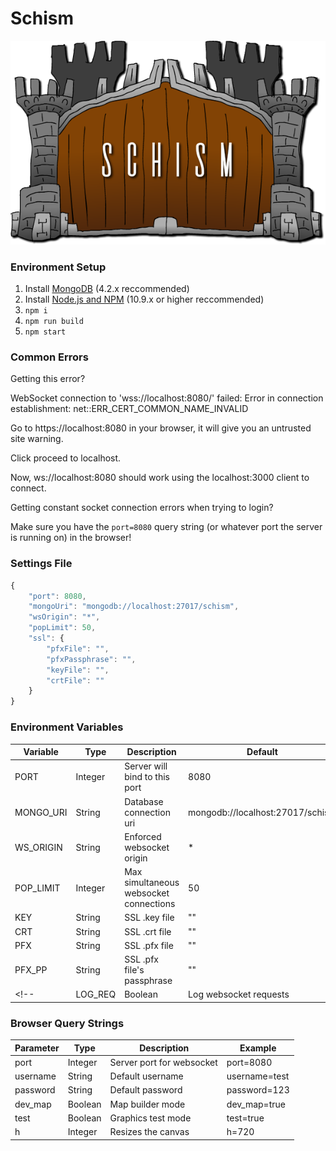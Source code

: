 # Schism

![Schism](https://raw.githubusercontent.com/davidrosenblum/schism/master/src/app/assets/images/ui_logo.png "Schism")

### Environment Setup
1. Install [MongoDB]([https://www.mongodb.com/download-center/community](https://www.mongodb.com/download-center/community)) (4.2.x reccommended)
2. Install [Node.js and NPM]([https://nodejs.org/en/](https://nodejs.org/en/)) (10.9.x or higher reccommended)
3. `npm i`
4. `npm run build`
5. `npm start`


### Common Errors

Getting this error?

WebSocket connection to 'wss://localhost:8080/' failed: Error in connection establishment: net::ERR_CERT_COMMON_NAME_INVALID

Go to https://localhost:8080 in your browser, it will give you an untrusted site warning.

Click proceed to localhost.

Now, ws://localhost:8080 should work using the localhost:3000 client to connect.

Getting constant socket connection errors when trying to login?

Make sure you have the `port=8080` query string (or whatever port the server is running on) in the browser! 

### Settings File
```javascript
{
	"port": 8080,
	"mongoUri": "mongodb://localhost:27017/schism",
	"wsOrigin": "*",
	"popLimit": 50,
	"ssl": {
		"pfxFile": "",
		"pfxPassphrase": "",
		"keyFile": "",
		"crtFile": ""
	}
}
```

### Environment Variables


| Variable  | Type    | Description                            | Default                          | Example                                  |
|-----------|---------|----------------------------------------|----------------------------------|------------------------------------------|
| PORT      | Integer | Server will bind to this port          | 8080                             | PORT=8080                                |
| MONGO_URI | String  | Database connection uri                | mongodb://localhost:27017/schism | MONGO_URI=mongodb://localhost:27017/test |
| WS_ORIGIN | String  | Enforced websocket origin              | *                                | WS_ORIGIN=test.com                       |
| POP_LIMIT | Integer | Max simultaneous websocket connections | 50                               | POP_LIMIT=99                             |
| KEY       | String  | SSL .key file                          | ""                               | KEY=certs/local.key                      |
| CRT       | String  | SSL .crt file                          | ""                               | CRT=certs/local.crt                      |
| PFX       | String  | SSL .pfx file                          | ""                               | PFX=certs/local.pfx                      |
| PFX_PP    | String  | SSL .pfx file's passphrase             | ""                               | PFX_PP=myPassphrase                      |
<!-- | LOG_REQ   | Boolean | Log websocket requests                 | false                            | LOG_REQ=true                             | -->

  

### Browser Query Strings


| Parameter | Type    | Description               | Example       |
|-----------|---------|---------------------------|---------------|
| port      | Integer | Server port for websocket | port=8080     |
| username  | String  | Default username          | username=test |
| password  | String  | Default password          | password=123  |
| dev_map   | Boolean | Map builder mode          | dev_map=true  |
| test      | Boolean | Graphics test mode        | test=true     |
| h         | Integer | Resizes the canvas        | h=720         |
  


